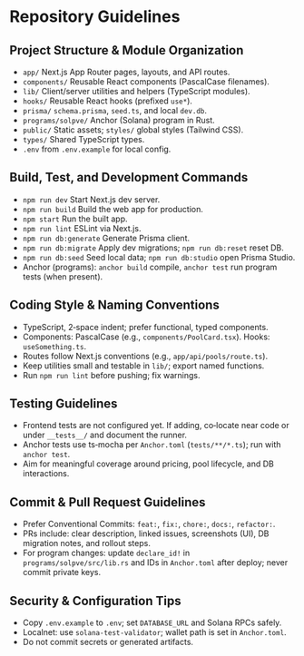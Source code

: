 # Repository Guidelines

## Project Structure & Module Organization
- `app/` Next.js App Router pages, layouts, and API routes.
- `components/` Reusable React components (PascalCase filenames).
- `lib/` Client/server utilities and helpers (TypeScript modules).
- `hooks/` Reusable React hooks (prefixed `use*`).
- `prisma/` `schema.prisma`, `seed.ts`, and local `dev.db`.
- `programs/solpve/` Anchor (Solana) program in Rust.
- `public/` Static assets; `styles/` global styles (Tailwind CSS).
- `types/` Shared TypeScript types.
- `.env` from `.env.example` for local config.

## Build, Test, and Development Commands
- `npm run dev` Start Next.js dev server.
- `npm run build` Build the web app for production.
- `npm start` Run the built app.
- `npm run lint` ESLint via Next.js.
- `npm run db:generate` Generate Prisma client.
- `npm run db:migrate` Apply dev migrations; `npm run db:reset` reset DB.
- `npm run db:seed` Seed local data; `npm run db:studio` open Prisma Studio.
- Anchor (programs): `anchor build` compile, `anchor test` run program tests (when present).

## Coding Style & Naming Conventions
- TypeScript, 2‑space indent; prefer functional, typed components.
- Components: PascalCase (e.g., `components/PoolCard.tsx`). Hooks: `useSomething.ts`.
- Routes follow Next.js conventions (e.g., `app/api/pools/route.ts`).
- Keep utilities small and testable in `lib/`; export named functions.
- Run `npm run lint` before pushing; fix warnings.

## Testing Guidelines
- Frontend tests are not configured yet. If adding, co‑locate near code or under `__tests__/` and document the runner.
- Anchor tests use ts‑mocha per `Anchor.toml` (`tests/**/*.ts`); run with `anchor test`.
- Aim for meaningful coverage around pricing, pool lifecycle, and DB interactions.

## Commit & Pull Request Guidelines
- Prefer Conventional Commits: `feat:`, `fix:`, `chore:`, `docs:`, `refactor:`.
- PRs include: clear description, linked issues, screenshots (UI), DB migration notes, and rollout steps.
- For program changes: update `declare_id!` in `programs/solpve/src/lib.rs` and IDs in `Anchor.toml` after deploy; never commit private keys.

## Security & Configuration Tips
- Copy `.env.example` to `.env`; set `DATABASE_URL` and Solana RPCs safely.
- Localnet: use `solana-test-validator`; wallet path is set in `Anchor.toml`.
- Do not commit secrets or generated artifacts.

